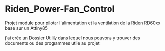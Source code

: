 # Riden_Power-Fan_Control

Projet module pour piloter l'alimentation et la ventilation de la Riden RD60xx base sur un Attiny85

j'ai crée un Dossier Utilily dans lequel nous pouvons y trouver des documents ou des programmes utile au projet 
